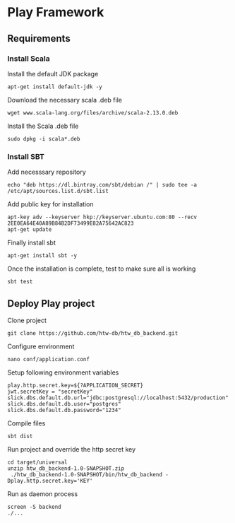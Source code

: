 # Play Framework

## Requirements

### Install Scala

Install the default JDK package

```text
apt-get install default-jdk -y
```

Download the necessary scala .deb file

```text
wget www.scala-lang.org/files/archive/scala-2.13.0.deb
```

Install the Scala .deb file

```text
sudo dpkg -i scala*.deb
```

### Install SBT

Add necesssary repository

```text
echo "deb https://dl.bintray.com/sbt/debian /" | sudo tee -a /etc/apt/sources.list.d/sbt.list
```

Add public key for installation

```text
apt-key adv --keyserver hkp://keyserver.ubuntu.com:80 --recv 2EE0EA64E40A89B84B2DF73499E82A75642AC823
apt-get update
```

Finally install sbt

```text
apt-get install sbt -y
```

Once the installation is complete, test to make sure all is working

```text
sbt test
```

## Deploy Play project

Clone project

```text
git clone https://github.com/htw-db/htw_db_backend.git
```

Configure environment

```text
nano conf/application.conf
```

Setup following environment variables

```text
play.http.secret.key=${?APPLICATION_SECRET}
jwt.secretKey = "secretKey"
slick.dbs.default.db.url="jdbc:postgresql://localhost:5432/production"
slick.dbs.default.db.user="postgres"
slick.dbs.default.db.password="1234"
```

Compile files

```text
sbt dist
```

Run project and override the http secret key

```text
cd target/universal
unzip htw_db_backend-1.0-SNAPSHOT.zip
 ./htw_db_backend-1.0-SNAPSHOT/bin/htw_db_backend -Dplay.http.secret.key='KEY'
```

Run as daemon process

```text
screen -S backend
./...
```

